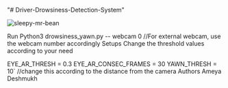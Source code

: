 "# Driver-Drowsiness-Detection-System" 

![sleepy-mr-bean](https://user-images.githubusercontent.com/64629896/165621431-e714b1ba-c660-44d5-82a5-6b42231a9eeb.gif)

Run
Python3 drowsiness_yawn.py -- webcam 0		//For external webcam, use the webcam number accordingly
Setups
Change the threshold values according to your need

EYE_AR_THRESH = 0.3
EYE_AR_CONSEC_FRAMES = 30
YAWN_THRESH = 10`	//change this according to the distance from the camera
Authors
Ameya Deshmukh

